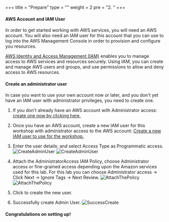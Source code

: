 +++
title = "Prepare"
type = ""
weight = 2
pre = "2. "
+++

#### **AWS Account and IAM User**
In order to get started working with AWS services, you will need an AWS account. You will also need an IAM user for this account that you can use to log into the AWS Management Console in order to provision and configure you resources.

[AWS Identity and Access Management (IAM)](https://aws.amazon.com/iam/)  enables you to manage access to AWS services and resources securely. Using IAM, you can create and manage AWS users and groups, and use permissions to allow and deny access to AWS resources.

#### Create an administrator user
In case you want to use your own account now or later, and you don't yet have an IAM user with administrator privileges, you need to create one.

1. If you don't already have an AWS account with Administrator access: [create one now by clicking here.](https://aws.amazon.com/free)

2. Once you have an AWS account, create a new IAM user for this workshop with administrator access to the AWS account: [Create a new IAM user to use for the workshop.](https://console.aws.amazon.com/iam/home?#/users$new)
   
3. Enter the user details: and select Access Type as Programmatic access.
![CreateAdminUser](../image/2.Prepare/002-1-CreateAdminUser.png)
![CreateAdminUser](../image/2.Prepare/002-2-CreateAdminUser.png)

4. Attach the AdministratorAccess IAM Policy, choose Administrator access or fine-grained access depending upon the Amazon services used for this lab. For this lab you can choose Administrator access → Click Next → Ignore Tags → Next Review.
![AttachThePolicy](../image/2.Prepare/002-3-CreateAdminUser.png)
![AttachThePolicy](../image/2.Prepare/002-4-CreateAdminUser.png)

5. Click to create the new user.
6. Successfully create Admin User.
![SuccessCreate](../image/2.Prepare/002-5-SuccessCreateAdimUser.png)

#### Congratulations on setting up!